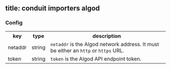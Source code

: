 title: conduit importers algod
---


### Config

<table>

<tr>

<th>key</th><th>type</th><th>description</th>



<tr><td>netaddr</td><td>string</td><td><code>netaddr</code> is the Algod network address. It must be either an <code>http</code> or <code>https</code> URL.

</td></tr>



<tr><td>token</td><td>string</td><td><code>token</code> is the Algod API endpoint token.

</td></tr>

</table>



